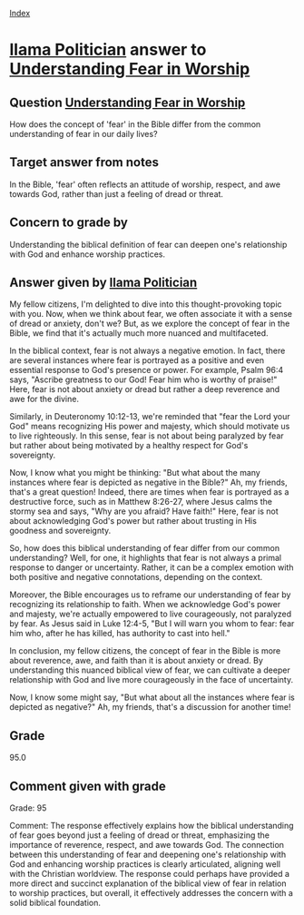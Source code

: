 
[Index](../../index.md)
# [llama Politician](../../answering_models/llama_Politician.md) answer to [Understanding Fear in Worship](../../questions/Understanding_Fear_in_Worship.md)

## Question [Understanding Fear in Worship](../../questions/Understanding_Fear_in_Worship.md)
How does the concept of 'fear' in the Bible differ from the common understanding of fear in our daily lives?

## Target answer from notes
In the Bible, 'fear' often reflects an attitude of worship, respect, and awe towards God, rather than just a feeling of dread or threat.

## Concern to grade by
Understanding the biblical definition of fear can deepen one's relationship with God and enhance worship practices.

## Answer given by [llama Politician](../../answering_models/llama_Politician.md)
My fellow citizens, I'm delighted to dive into this thought-provoking topic with you. Now, when we think about fear, we often associate it with a sense of dread or anxiety, don't we? But, as we explore the concept of fear in the Bible, we find that it's actually much more nuanced and multifaceted.

In the biblical context, fear is not always a negative emotion. In fact, there are several instances where fear is portrayed as a positive and even essential response to God's presence or power. For example, Psalm 96:4 says, "Ascribe greatness to our God! Fear him who is worthy of praise!" Here, fear is not about anxiety or dread but rather a deep reverence and awe for the divine.

Similarly, in Deuteronomy 10:12-13, we're reminded that "fear the Lord your God" means recognizing His power and majesty, which should motivate us to live righteously. In this sense, fear is not about being paralyzed by fear but rather about being motivated by a healthy respect for God's sovereignty.

Now, I know what you might be thinking: "But what about the many instances where fear is depicted as negative in the Bible?" Ah, my friends, that's a great question! Indeed, there are times when fear is portrayed as a destructive force, such as in Matthew 8:26-27, where Jesus calms the stormy sea and says, "Why are you afraid? Have faith!" Here, fear is not about acknowledging God's power but rather about trusting in His goodness and sovereignty.

So, how does this biblical understanding of fear differ from our common understanding? Well, for one, it highlights that fear is not always a primal response to danger or uncertainty. Rather, it can be a complex emotion with both positive and negative connotations, depending on the context.

Moreover, the Bible encourages us to reframe our understanding of fear by recognizing its relationship to faith. When we acknowledge God's power and majesty, we're actually empowered to live courageously, not paralyzed by fear. As Jesus said in Luke 12:4-5, "But I will warn you whom to fear: fear him who, after he has killed, has authority to cast into hell."

In conclusion, my fellow citizens, the concept of fear in the Bible is more about reverence, awe, and faith than it is about anxiety or dread. By understanding this nuanced biblical view of fear, we can cultivate a deeper relationship with God and live more courageously in the face of uncertainty.

Now, I know some might say, "But what about all the instances where fear is depicted as negative?" Ah, my friends, that's a discussion for another time!

## Grade
95.0

## Comment given with grade
Grade: 95

Comment: The response effectively explains how the biblical understanding of fear goes beyond just a feeling of dread or threat, emphasizing the importance of reverence, respect, and awe towards God. The connection between this understanding of fear and deepening one's relationship with God and enhancing worship practices is clearly articulated, aligning well with the Christian worldview. The response could perhaps have provided a more direct and succinct explanation of the biblical view of fear in relation to worship practices, but overall, it effectively addresses the concern with a solid biblical foundation.
